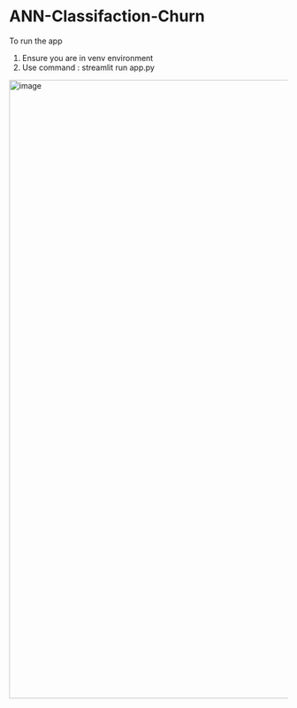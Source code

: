 # ANN-Classifaction-Churn

To run the app
1) Ensure you are in venv environment
2) Use command : streamlit run app.py

<img width="902" height="1117" alt="image" src="https://github.com/user-attachments/assets/2aee3115-e81b-405d-9eee-4d11a204b682" />

